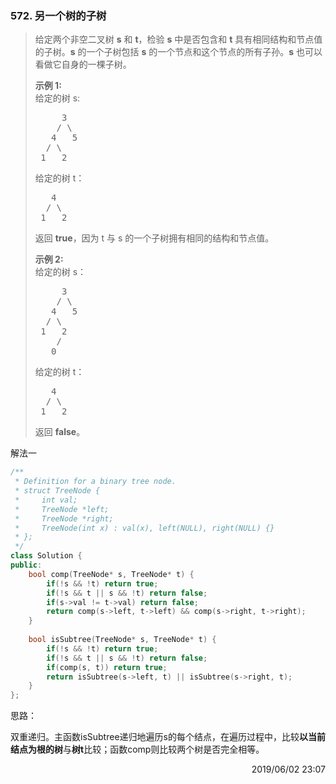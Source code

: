 ### 572. 另一个树的子树

> <div class="content__2ebE"><p>给定两个非空二叉树 <strong>s</strong> 和 <strong>t</strong>，检验&nbsp;<strong>s</strong> 中是否包含和 <strong>t</strong> 具有相同结构和节点值的子树。<strong>s</strong> 的一个子树包括 <strong>s</strong> 的一个节点和这个节点的所有子孙。<strong>s</strong> 也可以看做它自身的一棵子树。</p>
> 
> <p><strong>示例 1:</strong><br>
> 给定的树 s:</p>
> 
> <pre>     3
>     / \
>    4   5
>   / \
>  1   2
> </pre>
> 
> <p>给定的树 t：</p>
> 
> <pre>   4 
>   / \
>  1   2
> </pre>
> 
> <p>返回 <strong>true</strong>，因为 t 与 s 的一个子树拥有相同的结构和节点值。</p>
> 
> <p><strong>示例 2:</strong><br>
> 给定的树 s：</p>
> 
> <pre>     3
>     / \
>    4   5
>   / \
>  1   2
>     /
>    0
> </pre>
> 
> <p>给定的树 t：</p>
> 
> <pre>   4
>   / \
>  1   2
> </pre>
> 
> <p>返回 <strong>false</strong>。</p>
> </div>

解法一
```cpp
/**
 * Definition for a binary tree node.
 * struct TreeNode {
 *     int val;
 *     TreeNode *left;
 *     TreeNode *right;
 *     TreeNode(int x) : val(x), left(NULL), right(NULL) {}
 * };
 */
class Solution {
public:
    bool comp(TreeNode* s, TreeNode* t) {
        if(!s && !t) return true;
        if(!s && t || s && !t) return false;
        if(s->val != t->val) return false;
        return comp(s->left, t->left) && comp(s->right, t->right);
    }
    
    bool isSubtree(TreeNode* s, TreeNode* t) {
        if(!s && !t) return true;
        if(!s && t || s && !t) return false;
        if(comp(s, t)) return true;
        return isSubtree(s->left, t) || isSubtree(s->right, t);
    }
};
```

思路：

双重递归。主函数isSubtree递归地遍历s的每个结点，在遍历过程中，比较**以当前结点为根的树**与**树t**比较；函数comp则比较两个树是否完全相等。

<div style="text-align: right"> 2019/06/02 23:07 </div>